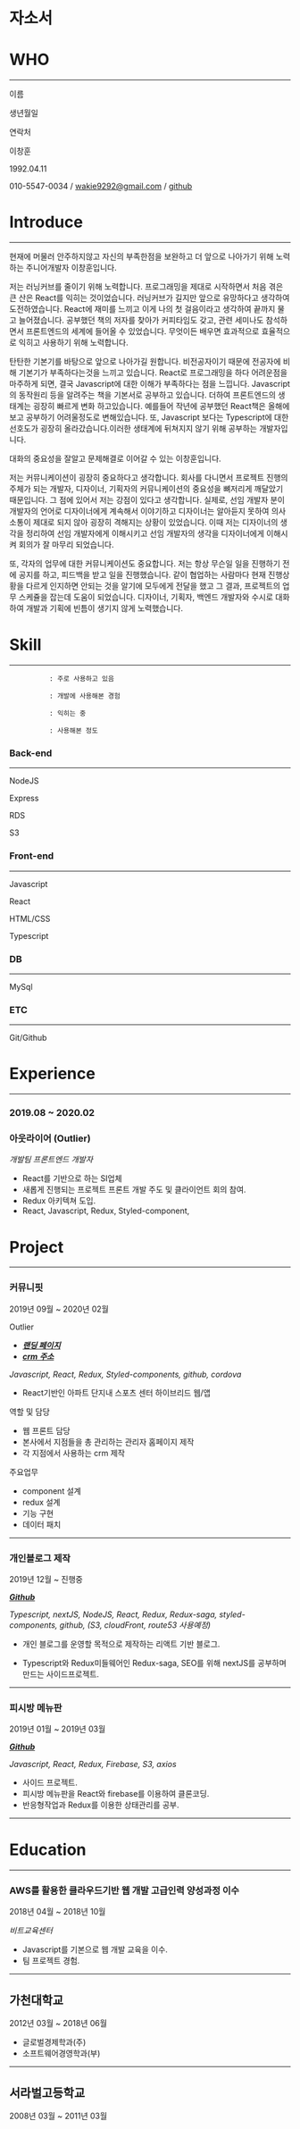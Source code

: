 # 자소서

# WHO

---

이름          

생년월일         

연락처       

이창훈

1992.04.11

010-5547-0034  /  wakie9292@gmail.com / [github](https://github.com/wakie92)

# Introduce

---

현재에 머물러 안주하지않고 자신의 부족한점을 보완하고 더 앞으로 나아가기 위해 노력하는 주니어개발자 이창훈입니다.

 저는 러닝커브를 줄이기 위해 노력합니다.  프로그래밍을 제대로 시작하면서 처음 겪은 큰 산은 React를 익히는 것이었습니다. 러닝커브가 길지만 앞으로 유망하다고 생각하여 도전하였습니다. React에 재미를 느끼고 이게 나의 첫 걸음이라고 생각하여 끝까지 물고 늘어졌습니다. 공부했던 책의 저자를 찾아가 커피타임도 갖고, 관련 세미나도 참석하면서 프론트엔드의 세계에 들어올 수 있었습니다. 무엇이든 배우면 효과적으로 효율적으로 익히고 사용하기 위해 노력합니다. 

 탄탄한 기본기를 바탕으로 앞으로 나아가길 원합니다. 비전공자이기 때문에 전공자에 비해 기본기가 부족하다는것을 느끼고 있습니다. React로 프로그래밍을 하다 어려운점을 마주하게 되면,  결국 Javascript에 대한 이해가 부족하다는 점을 느낍니다. Javascript의 동작원리 등을 알려주는 책을 기본서로 공부하고 있습니다.  더하여 프론트엔드의 생태계는 굉장히 빠르게 변화 하고있습니다. 예를들어 작년에 공부했던 React책은 올해에 보고 공부하기 어려울정도로 변해있습니다. 또, Javascript 보다는 Typescript에 대한 선호도가 굉장히 올라갔습니다.이러한 생태계에 뒤쳐지지 않기 위해 공부하는 개발자입니다.

대화의 중요성을 잘알고 문제해결로 이어갈 수 있는  이창훈입니다. 

 저는 커뮤니케이션이 굉장히 중요하다고 생각합니다. 회사를 다니면서  프로젝트 진행의 주체가 되는 개발자, 디자이너, 기획자의 커뮤니케이션의 중요성을 뼈저리게 깨달았기 때문입니다. 그 점에 있어서 저는 강점이 있다고 생각합니다. 실제로, 선임 개발자 분이 개발자의 언어로 디자이너에게 계속해서 이야기하고 디자이너는 알아듣지 못하여 의사소통이 제대로 되지 않아 굉장히 격해지는 상황이 있었습니다. 이때 저는 디자이너의 생각을 정리하여 선임 개발자에게 이해시키고 선임 개발자의 생각을 디자이너에게 이해시켜 회의가 잘 마무리 되었습니다. 

 또, 각자의 업무에 대한 커뮤니케이션도 중요합니다. 저는 항상 무슨일 일을 진행하기 전에 공지를 하고, 피드백을 받고 일을 진행했습니다. 같이 협업하는 사람마다 현재 진행상황을 다르게 인지하면 안되는 것을 알기에 모두에게 전달을 했고 그 결과, 프로젝트의 업무 스케쥴을 잡는데 도움이 되었습니다. 디자이너, 기획자, 백엔드 개발자와 수시로 대화하여 개발과 기획에 빈틈이 생기지 않게 노력했습니다. 

# Skill

---

              : 주로 사용하고 있음

              : 개발에 사용해본 경험

              : 익히는 중

              : 사용해본 정도 

### Back-end

---

NodeJS 

Express

RDS

S3

### Front-end

---

Javascript

React

HTML/CSS

Typescript

### DB

---

MySql

### ETC

---

Git/Github

# Experience

---

### 2019.08 ~ 2020.02

### 아웃라이어 (Outlier)

*개발팀 프론트엔드 개발자*

- React를 기반으로 하는 SI업체
- 새롭게 진행되는 프로젝트 프론트 개발 주도 및 클라이언트 회의 참여.
- Redux 아키텍쳐 도입.
- React, Javascript, Redux, Styled-component,

# Project

---

### **커뮤니핏**

2019년 09월 ~ 2020년 02월

Outlier

- ***[랜딩 페이지](https://communifit.co.kr/)***
- ***[crm 주소](https://crm.communifit.co.kr/)***

*Javascript, React, Redux, Styled-components, github, cordova*

- React기반인 아파트 단지내 스포츠 센터 하이브리드 웹/앱

역할 및 담당

- 웹 프론트 담당
- 본사에서 지점들을 총 관리하는 관리자 홈페이지 제작
- 각 지점에서 사용하는 crm 제작

주요업무

- component 설계
- redux 설계
- 기능 구현
- 데이터 패치

---

### 개인블로그 제작

2019년 12월 ~  진행중

[***Github***](https://github.com/wakie92/blog_front)

*Typescript, nextJS, NodeJS, React, Redux, Redux-saga, styled-components, github, (S3, cloudFront, route53 사용예정)*

- 개인 블로그를 운영할 목적으로 제작하는 리액트 기반 블로그.

- Typescript와 Redux미들웨어인 Redux-saga, SEO를 위해 nextJS를 공부하며 만드는 사이드프로젝트.

---

### 피시방 메뉴판

2019년 01월 ~ 2019년 03월

[***Github***](https://github.com/wakie92/React_Order_App)

*Javascript, React, Redux, Firebase, S3, axios*

- 사이드 프로젝트.
- 피시방 메뉴판을 React와 firebase를 이용하여 클론코딩.
- 반응형작업과 Redux를 이용한 상태관리를 공부.

---

# Education

---

### AWS를 활용한 클라우드기반 웹 개발 고급인력 양성과정 이수

2018년 04월 ~ 2018년 10월

*비트교육센터*

- Javascript를 기본으로 웹 개발 교육을 이수.
- 팀 프로젝트 경험.

---

## 가천대학교

2012년 03월 ~ 2018년 06월

- 글로벌경제학과(주)
- 소프트웨어경영학과(부)

---

## 서라벌고등학교

2008년 03월 ~ 2011년 03월